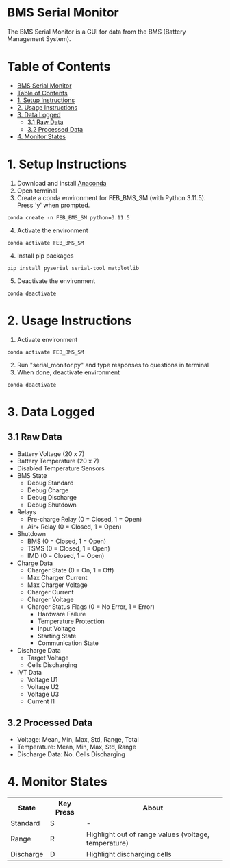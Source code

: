 # BMS Serial Monitor
The BMS Serial Monitor is a GUI for data from the BMS (Battery Management System).

# Table of Contents
- [BMS Serial Monitor](#bms-serial-monitor)
- [Table of Contents](#table-of-contents)
- [1. Setup Instructions](#1-setup-instructions)
- [2. Usage Instructions](#2-usage-instructions)
- [3. Data Logged](#3-data-logged)
  - [3.1 Raw Data](#31-raw-data)
  - [3.2 Processed Data](#32-processed-data)
- [4. Monitor States](#4-monitor-states)

# 1. Setup Instructions
1. Download and install [Anaconda](https://www.anaconda.com/download)
2. Open terminal
3. Create a conda environment for FEB_BMS_SM (with Python 3.11.5). Press 'y' when prompted.
```
conda create -n FEB_BMS_SM python=3.11.5
```

4. Activate the environment
```
conda activate FEB_BMS_SM
```

4. Install pip packages
```
pip install pyserial serial-tool matplotlib
```

5. Deactivate the environment
```
conda deactivate
```

# 2. Usage Instructions
1. Activate environment
```
conda activate FEB_BMS_SM
```
2. Run "serial_monitor.py" and type responses to questions in terminal
3. When done, deactivate environment
```
conda deactivate
```

# 3. Data Logged
## 3.1 Raw Data
* Battery Voltage (20 x 7)
* Battery Temperature (20 x 7)
* Disabled Temperature Sensors
* BMS State
  * Debug Standard
  * Debug Charge
  * Debug Discharge
  * Debug Shutdown
* Relays
  * Pre-charge Relay (0 = Closed, 1 = Open)
  * Air+ Relay (0 = Closed, 1 = Open)
* Shutdown
  * BMS (0 = Closed, 1 = Open)
  * TSMS (0 = Closed, 1 = Open)
  * IMD (0 = Closed, 1 = Open)
* Charge Data
  * Charger State (0 = On, 1 = Off)
  * Max Charger Current
  * Max Charger Voltage
  * Charger Current
  * Charger Voltage
  * Charger Status Flags (0 = No Error, 1 = Error)
    * Hardware Failure
    * Temperature Protection
    * Input Voltage
    * Starting State
    * Communication State
* Discharge Data
  * Target Voltage
  * Cells Discharging
* IVT Data
  * Voltage U1
  * Voltage U2
  * Voltage U3
  * Current I1

## 3.2 Processed Data
* Voltage: Mean, Min, Max, Std, Range, Total
* Temperature: Mean, Min, Max, Std, Range
* Discharge Data: No. Cells Discharging

# 4. Monitor States
<table>
  <tr>
    <th>State</th>
    <th>Key Press</th>
    <th>About</th>
  </tr>
  <tr>
    <td>Standard</td>
    <td>S</td> 
    <td>-</td>
  </tr>
  <tr>
    <td>Range</td>
    <td>R</td> 
    <td>Highlight out of range values (voltage, temperature)</td>
  </tr>
  <tr>
    <td>Discharge</td>
    <td>D</td> 
    <td>Highlight discharging cells</td>
  </tr>
</table>